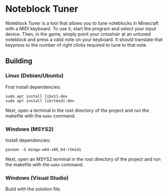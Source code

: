 # Noteblock Tuner

Noteblock Tuner is a tool that allows you to tune noteblocks in Minecraft with a MIDI keyboard. To use it, start the program and select your input device. Then, in the game, simply point your crosshair at an untuned noteblock and press a valid note on your keyboard. It should translate that keypress to the number of right clicks required to tune to that note.

## Building

### Linux (Debian/Ubuntu)

First install dependencies:
```console
sudo apt install libx11-dev
sudo apt install librtmidi-dev
```

Next, open a terminal in the root directory of the project and run the makefile with the ```make``` command.

### Windows (MSYS2)

Install dependencies:
```console
pacman -S mingw-w64-x86_64-rtmidi
```

Next, open an MSYS2 terminal in the root directory of the project and run the makefile with the ```make``` command.

### Windows (Visual Studio)

Build with the solution file.
